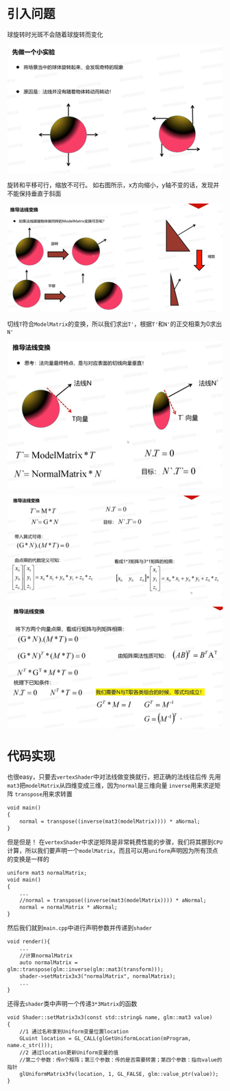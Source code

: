 # 引入问题
球旋转时光斑不会随着球旋转而变化

![输入图片说明](/imgs/2024-11-23/AnNMDU5afZipWxS0.png)

旋转和平移可行，缩放不可行。
如右图所示，x方向缩小，y轴不变的话，发现并不能保持垂直于斜面

![输入图片说明](/imgs/2024-11-23/k3yAxraRymoi7j8b.png)

切线`T`符合`ModelMatrix`的变换，所以我们求出`T'`，根据`T'`和`N'`的正交相乘为0求出`N'`

![输入图片说明](/imgs/2024-11-23/tMyqIWxrgH9xqc53.png)

![输入图片说明](/imgs/2024-11-23/6WU1rjBjvMgYDC1B.png)

![输入图片说明](/imgs/2024-11-23/bMcOIsmOHnTWB0uS.png)

# 代码实现
也很easy，只要去`vertexShader`中对法线做变换就行，把正确的法线往后传
先用`mat3`把`modelMatrix`从四维变成三维，因为`normal`是三维向量
`inverse`用来求逆矩阵
`transpose`用来求转置
```
void main()
{
    normal = transpose((inverse(mat3(modelMatrix)))) * aNormal;
}
```
但是但是！
在`vertexShader`中求逆矩阵是非常耗费性能的步骤，我们将其挪到`CPU`计算，所以我们要声明一个`modelMatrix`，而且可以用`uniform`声明因为所有顶点的变换是一样的
```
uniform mat3 normalMatrix;
void main()
{
	...
    //normal = transpose((inverse(mat3(modelMatrix)))) * aNormal;
    normal = normalMatrix * aNormal;
}
```
然后我们就到`main.cpp`中进行声明参数并传递到`shader`
```
void render(){
	...
    //计算normalMatrix
    auto normalMatrix = glm::transpose(glm::inverse(glm::mat3(transform)));
    shader->setMatrix3x3("normalMatrix", normalMatrix);
	...
}
```
还得去`shader`类中声明一个传递`3*3Matrix`的函数
```
void Shader::setMatrix3x3(const std::string& name, glm::mat3 value)
{
    //1 通过名称拿到Uniform变量位置location
    GLuint location = GL_CALL(glGetUniformLocation(mProgram, name.c_str()));
    //2 通过location更新Uniform变量的值
    //第二个参数：传n个矩阵；第三个参数：传的是否需要转置；第四个参数：指向value的指针
    glUniformMatrix3fv(location, 1, GL_FALSE, glm::value_ptr(value));
}
```

<!--stackedit_data:
eyJoaXN0b3J5IjpbLTQ5NDIzOTIxMSwtNzUxMDkzNTY5LC0xOT
QwNzA2MjYyLDI3MDg3Mzk1Ml19
-->
